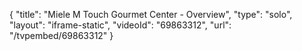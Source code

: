 {
    "title": "Miele M Touch Gourmet Center - Overview",
    "type": "solo",
    "layout": "iframe-static",
    "videoId": "69863312",
    "url": "\/tvpembed\/69863312"
}